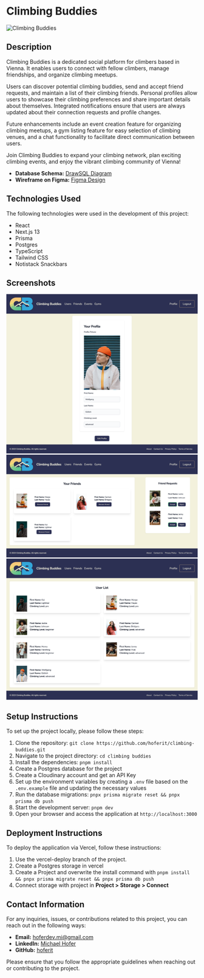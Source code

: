 # Climbing Buddies

![Climbing Buddies](/docs/_media/cb_landingpage.png)

## Description

Climbing Buddies is a dedicated social platform for climbers based in Vienna. It enables users to connect with fellow climbers, manage friendships, and organize climbing meetups.

Users can discover potential climbing buddies, send and accept friend requests, and maintain a list of their climbing friends. Personal profiles allow users to showcase their climbing preferences and share important details about themselves. Integrated notifications ensure that users are always updated about their connection requests and profile changes.

Future enhancements include an event creation feature for organizing climbing meetups, a gym listing feature for easy selection of climbing venues, and a chat functionality to facilitate direct communication between users.

Join Climbing Buddies to expand your climbing network, plan exciting climbing events, and enjoy the vibrant climbing community of Vienna!

- **Database Schema:** [DrawSQL Diagram](https://drawsql.app/teams/michaels-team-21/diagrams/climbing-buddies)
- **Wireframe on Figma:** [Figma Design](https://www.figma.com/file/9OsS9OQRaWmXr9tfTiDy1W/Climbing-Buddies?type=design&node-id=77%3A432&mode=design&t=ZyrVCE5JiGSLQPpd-1)

## Technologies Used

The following technologies were used in the development of this project:

- React
- Next.js 13
- Prisma
- Postgres
- TypeScript
- Tailwind CSS
- Notistack Snackbars

## Screenshots

![User Profile](/docs/_media/cb_profile.png)
![Friends and Friend Requests](/docs/_media/cb_friends.png)
![User List](/docs/_media/cb_users.png)

## Setup Instructions

To set up the project locally, please follow these steps:

1. Clone the repository: `git clone https://github.com/hoferit/climbing-buddies.git`
2. Navigate to the project directory: `cd climbing buddies`
3. Install the dependencies: `pnpm install`
4. Create a Postgres database for the project
5. Create a Cloudinary account and get an API Key
6. Set up the environment variables by creating a `.env` file based on the `.env.example` file and updating the necessary values
7. Run the database migrations: `pnpx prisma migrate reset && pnpx prisma db push`
8. Start the development server: `pnpm dev`
9. Open your browser and access the application at `http://localhost:3000`

## Deployment Instructions

To deploy the application via Vercel, follow these instructions:

1. Use the vercel-deploy branch of the project.
2. Create a Postgres storage in vercel
3. Create a Project and overwrite the install command with `pnpm install && pnpx prisma migrate reset && pnpx prisma db push`
4. Connect storage with project in **Project > Storage > Connect**

## Contact Information

For any inquiries, issues, or contributions related to this project, you can reach out in the following ways:

- **Email:** [hoferdev.mi@gmail.com](mailto:hoferdev.mi@gmail.com)
- **LinkedIn:** [Michael Hofer](https://www.linkedin.com/in/michael-hofer-webdev/)
- **GitHub:** [hoferit](https://github.com/hoferit)

Please ensure that you follow the appropriate guidelines when reaching out or contributing to the project.

